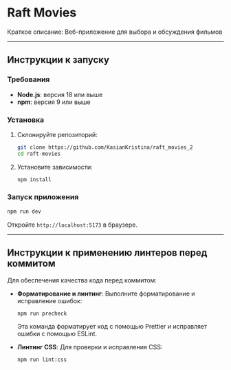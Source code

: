 # Raft Movies

Краткое описание: Веб-приложение для выбора и обсуждения фильмов

---

## Инструкции к запуску

### Требования
- **Node.js**: версия 18 или выше
- **npm**: версия 9 или выше

### Установка
1. Склонируйте репозиторий:
   ```bash
   git clone https://github.com/KasianKristina/raft_movies_2
   cd raft-movies
   ```
2. Установите зависимости:
   ```bash
   npm install
   ```

### Запуск приложения
  ```bash
  npm run dev
  ```
  Откройте `http://localhost:5173` в браузере.


---

## Инструкции к применению линтеров перед коммитом

Для обеспечения качества кода перед коммитом:
- **Форматирование и линтинг**: Выполните форматирование и исправление ошибок:
  ```bash
  npm run precheck
  ```
  Эта команда форматирует код с помощью Prettier и исправляет ошибки с помощью ESLint.

- **Линтинг CSS**: Для проверки и исправления CSS:
  ```bash
  npm run lint:css
  ```
